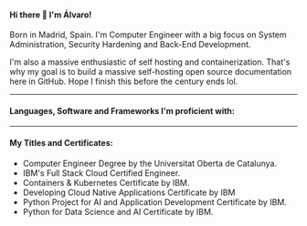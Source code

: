 #### Hi there 👋 I'm Álvaro!

Born in Madrid, Spain. I'm Computer Engineer with a big focus on System Administration, Security Hardening and Back-End Development.

I'm also a massive enthusiastic of self hosting and containerization. That's why my goal is to build a massive self-hosting open source documentation here in GitHub. Hope I finish this before the century ends lol.

***

#### Languages, Software and Frameworks I'm proficient with:

***

#### My Titles and Certificates:
- Computer Engineer Degree by the Universitat Oberta de Catalunya.
- IBM's Full Stack Cloud Certified Engineer.
- Containers & Kubernetes Certificate by IBM.
- Developing Cloud Native Applications Certificate by IBM
- Python Project for AI and Application Development Certificate by IBM.
- Python for Data Science and AI Certificate by IBM.
